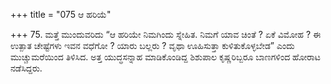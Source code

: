 +++
title = "075 ಆ ಹರಿಯೆ"

+++
75. ಮತ್ತೆ ಮುಂದುವರಿದು “ಆ ಹರಿಯೇ ನಿಮಗಿಂದು ಸ್ನೇಹಿತ. ನಿಮಗೆ ಯಾವ ಚಿಂತೆ ? ಏಕೆ ವಿಮೋಹ ? ಈ ಉತ್ಪಾತ ಚೇಷ್ಟೆಗಳು ಇವನ ವಧೆಗೋ ? ಯಾರು ಬಲ್ಲರು ? ವೃಥಾ ಊಹಿಸುತ್ತಾ ಕುಳಿತುಕೊಳ್ಳಬೇಡ” ಎಂದು ಮುಚ್ಚುಮರೆಯಿಂದ ತಿಳಿಸಿದ. ಅತ್ತ ಯುದ್ಧಸನ್ನಾಹ ಮಾಡಿಕೊಂಡಿದ್ದ ಶಿಶುಪಾಲ ಕೃಷ್ಣರಿಬ್ಬರೂ ಬಾಣಗಳಿಂದ ಹೋರಾಟ ನಡೆಸಿದ್ದರು.